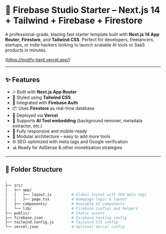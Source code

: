 # 🚀 Firebase Studio Starter – Next.js 14 + Tailwind + Firebase + Firestore

A professional-grade, blazing fast starter template built with **Next.js 14 App Router**, **Firestore**, and **Tailwind CSS**. Perfect for developers, freelancers, startups, or indie hackers looking to launch scalable AI tools or SaaS products in minutes.

(https://toolify-liard.vercel.app/)

---

## ✨ Features

- 🔥 Built with **Next.js App Router**
- 🎨 Styled using **Tailwind CSS**
- 🔐 Integrated with **Firebase Auth**
- 📦 Uses **Firestore** as real-time database
- 🚀 Deployed via **Vercel**
- 🧠 Supports **AI Tool embedding** (background remover, metadata extractor, etc.)
- 📱 Fully responsive and mobile-ready
- 🧩 Modular architecture – easy to add more tools
- 🌐 SEO-optimized with meta tags and Google verification
- 📊 Ready for AdSense & other monetization strategies

---

## 📁 Folder Structure

```bash
.
├── src/
│   ├── app/
│   │   ├── layout.js         # Global layout with SEO meta tags
│   │   ├── page.tsx          # Homepage logic & layout
│   ├── components/           # Reusable UI components
│   └── lib/                  # Firebase configs and helpers
├── public/                   # Static assets
├── firebase.json             # Firebase hosting config
├── tailwind.config.js        # Tailwind CSS config
└── vercel.json               # Optional Vercel config
